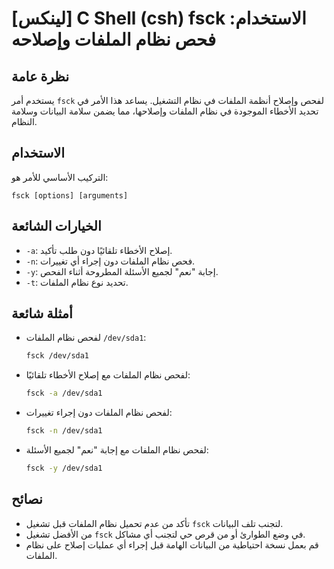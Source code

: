 # [لينكس] C Shell (csh) fsck الاستخدام: فحص نظام الملفات وإصلاحه

## نظرة عامة
يستخدم أمر `fsck` لفحص وإصلاح أنظمة الملفات في نظام التشغيل. يساعد هذا الأمر في تحديد الأخطاء الموجودة في نظام الملفات وإصلاحها، مما يضمن سلامة البيانات وسلامة النظام.

## الاستخدام
التركيب الأساسي للأمر هو:
```
fsck [options] [arguments]
```

## الخيارات الشائعة
- `-a`: إصلاح الأخطاء تلقائيًا دون طلب تأكيد.
- `-n`: فحص نظام الملفات دون إجراء أي تغييرات.
- `-y`: إجابة "نعم" لجميع الأسئلة المطروحة أثناء الفحص.
- `-t`: تحديد نوع نظام الملفات.

## أمثلة شائعة
- لفحص نظام الملفات `/dev/sda1`:
  ```bash
  fsck /dev/sda1
  ```

- لفحص نظام الملفات مع إصلاح الأخطاء تلقائيًا:
  ```bash
  fsck -a /dev/sda1
  ```

- لفحص نظام الملفات دون إجراء تغييرات:
  ```bash
  fsck -n /dev/sda1
  ```

- لفحص نظام الملفات مع إجابة "نعم" لجميع الأسئلة:
  ```bash
  fsck -y /dev/sda1
  ```

## نصائح
- تأكد من عدم تحميل نظام الملفات قبل تشغيل `fsck` لتجنب تلف البيانات.
- من الأفضل تشغيل `fsck` في وضع الطوارئ أو من قرص حي لتجنب أي مشاكل.
- قم بعمل نسخة احتياطية من البيانات الهامة قبل إجراء أي عمليات إصلاح على نظام الملفات.